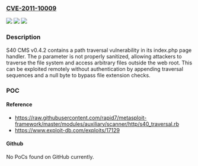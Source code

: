 ### [CVE-2011-10009](https://cve.mitre.org/cgi-bin/cvename.cgi?name=CVE-2011-10009)
![](https://img.shields.io/static/v1?label=Product&message=S40%20CMS&color=blue)
![](https://img.shields.io/static/v1?label=Version&message=0.4.2%20&color=brightgreen)
![](https://img.shields.io/static/v1?label=Vulnerability&message=CWE-22%20Improper%20Limitation%20of%20a%20Pathname%20to%20a%20Restricted%20Directory%20('Path%20Traversal')&color=brightgreen)

### Description

S40 CMS v0.4.2 contains a path traversal vulnerability in its index.php page handler. The p parameter is not properly sanitized, allowing attackers to traverse the file system and access arbitrary files outside the web root. This can be exploited remotely without authentication by appending traversal sequences and a null byte to bypass file extension checks.

### POC

#### Reference
- https://raw.githubusercontent.com/rapid7/metasploit-framework/master/modules/auxiliary/scanner/http/s40_traversal.rb
- https://www.exploit-db.com/exploits/17129

#### Github
No PoCs found on GitHub currently.

